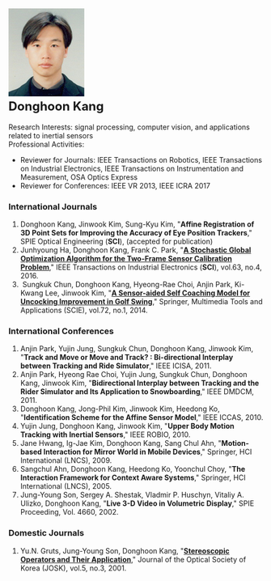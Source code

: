 ![fig](https://raw.githubusercontent.com/kimbabmoowoo/kimbabmoowoo.github.io/master/dhk5.jpg)<br><font size="5">Donghoon Kang</font>   
----------------

Research Interests: signal processing, computer vision, and applications related to inertial sensors   
Professional Activities:   
* Reviewer for Journals: IEEE Transactions on Robotics, IEEE Transactions on Industrial Electronics, IEEE Transactions on Instrumentation and Measurement, OSA Optics Express  
* Reviewer for Conferences: IEEE VR 2013, IEEE ICRA 2017   

### International Journals    
1. Donghoon Kang, Jinwook Kim, Sung-Kyu Kim, "**Affine Registration of 3D Point Sets for Improving the Accuracy of Eye Position Trackers**," SPIE Optical Engineering (**SCI**), (accepted for publication)   
1. Junhyoung Ha, Donghoon Kang, Frank C. Park, "[**A Stochastic Global Optimization Algorithm for the Two-Frame Sensor Calibration Problem**](http://ieeexplore.ieee.org/document/7347394/?tp=&arnumber=7347394)," IEEE Transactions on Industrial Electronics (**SCI**), vol.63, no.4, 2016.   
1.  Sungkuk Chun, Donghoon Kang, Hyeong-Rae Choi, Anjin Park, Ki-Kwang Lee, Jinwook Kim, "[**A Sensor-aided Self Coaching Model for Uncocking Improvement in Golf Swing**](http://link.springer.com/article/10.1007/s11042-013-1359-2)," Springer, Multimedia Tools and Applications (SCIE), vol.72, no.1, 2014.  

### International Conferences  
1. Anjin Park, Yujin Jung, Sungkuk Chun, Donghoon Kang, Jinwook Kim, "**Track and Move or Move and Track? : Bi-directional Interplay between Tracking and Ride Simulator**," IEEE ICISA, 2011.  
1. Anjin Park, Hyeong Rae Choi, Yujin Jung, Sungkuk Chun, Donghoon Kang, Jinwook Kim, "**Bidirectional Interplay between Tracking and the Rider Simulator and Its Application to Snowboarding**," IEEE DMDCM, 2011.  
1. Donghoon Kang, Jong-Phil Kim, Jinwook Kim, Heedong Ko, "**Identification Scheme for the Affine Sensor Model**," IEEE ICCAS, 2010.  
1. Yujin Jung, Donghoon Kang, Jinwook Kim, "**Upper Body Motion Tracking with Inertial Sensors**," IEEE ROBIO, 2010.  
1. Jane Hwang, Ig-Jae Kim, Donghoon Kang, Sang Chul Ahn, "**Motion-based Interaction for Mirror World in Mobile Devices**," Springer, HCI International (LNCS), 2009.  
1. Sangchul Ahn, Donghoon Kang, Heedong Ko, Yoonchul Choy, "**The Interaction Framework for Context Aware Systems**," Springer, HCI International (LNCS), 2005.
1. Jung-Young Son, Sergey A. Shestak, Vladmir P. Huschyn, Vitaliy A. Ulizko, Donghoon Kang, "**Live 3-D Video in Volumetric Display**," SPIE Proceeding, Vol. 4660, 2002.  

### Domestic Journals  
1. Yu.N. Gruts, Jung-Young Son, Donghoon Kang, "[**Stereoscopic Operators and Their Application**](https://www.osapublishing.org/josk/abstract.cfm?uri=josk-5-3-90)," Journal of the Optical Society of Korea (JOSK), vol.5, no.3, 2001.
